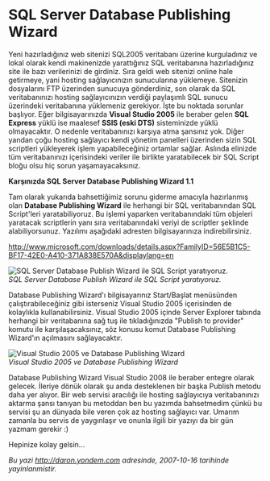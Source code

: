 # SQL Server Database Publishing Wizard
Yeni hazırladığınız web sitenizi SQL2005 veritabanı üzerine kurguladınız
ve lokal olarak kendi makinenizde yarattığınız SQL veritabanına
hazırladığınız site ile bazı verilerinizi de girdiniz. Sıra geldi web
sitenizi online hale getirmeye, yani hosting sağlayıcınızın sunucularına
yüklemeye. Sitenizin dosyalarını FTP üzerinden sunucuya gönderdiniz, son
olarak da SQL veritabanınızı hosting sağlayıcınızın verdiği paylaşımlı
SQL sunucu üzerindeki veritabanına yüklemeniz gerekiyor. İşte bu noktada
sorunlar başlıyor. Eğer bilgisayarınızda **Visual Studio 2005** ile
beraber gelen **SQL Express** yüklü ise maalesef **SSIS (eski DTS)**
sisteminizde yüklü olmayacaktır. O nedenle veritabanınızı karşıya atma
şansınız yok. Diğer yandan çoğu hosting sağlayıcı kendi yönetim
panelleri üzerinden sizin SQL scriptleri yükleyerek işlem
yapabileceğiniz ortamlar sağlar. Aslında elinizde tüm veritabanınızı
içerisindeki veriler ile birlikte yaratabilecek bir SQL Script bloğu
olsu hiç sorun yaşamayacaksınız.

**Karşınızda SQL Server Database Publishing Wizard 1.1**

Tam olarak yukarıda bahsettiğimiz sorunu giderme amacıyla hazırlanmış
olan **Database Publishing Wizard** ile herhangi bir SQL veritabanından
SQL Script'leri yaratabiliyoruz. Bu işlemi yaparken veritabanındaki tüm
objeleri yaratacak scriptlerin yanı sıra veritabanındaki veriyi de
scriptler şeklinde alabiliyorsunuz. Yazılımı aşağıdaki adresten
bilgisayarınıza indirebilirsiniz.

<http://www.microsoft.com/downloads/details.aspx?FamilyID=56E5B1C5-BF17-42E0-A410-371A838E570A&displaylang=en>

![SQL Server Database Publish Wizard ile SQL Script
yaratıyoruz.](media/SQL_Server_Database_Publishing_Wizard/16102007_1.png)\
 *SQL Server Database Publish Wizard ile SQL Script yaratıyoruz.*

Database Publishing Wizard'ı bilgisayarınız Start/Başlat menüsünden
çalıştırabileceğiniz gibi isterseniz Visual Studio 2005 içerisinden de
kolaylıkla kullanabilirsiniz. Visual Studio 2005 içinde Server Explorer
tabında herhangi bir veritabanına sağ tuş ile tıkladığınızda "Publish to
provider" komutu ile karşılaşacaksınız, söz konusu komut Database
Publishing Wizard'ın açılmasını sağlayacaktır.

![Visual Studio 2005 ve Database Publishing
Wizard](media/SQL_Server_Database_Publishing_Wizard/16102007_2.png)\
 *Visual Studio 2005 ve Database Publishing Wizard*

Database Publishing Wizard Visual Studio 2008 ile beraber entegre olarak
gelecek. İleriye dönük olarak şu anda desteklenen bir başka Publish
metodu daha yer alıyor. Bir web servisi aracılığı ile hosting
sağlayıcıya veritabanınızı aktarma şansı tanıyan bu metoddan ben bu
yazımda bahsetmedim çünkü bu servisi şu an dünyada bile veren çok az
hosting sağlayıcı var. Umarım zamanla bu servis de yaygınlaşır ve onunla
ilgili bir yazıyı da bir gün yazmam gerekir :)

Hepinize kolay gelsin...



*Bu yazi http://daron.yondem.com adresinde, 2007-10-16 tarihinde yayinlanmistir.*
